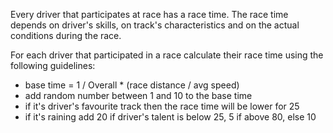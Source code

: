 Every driver that participates at race has a race time. The race time depends on driver's skills, on track's characteristics and on the actual conditions during the race.
 
For each driver that participated in a race calculate their race time using the following guidelines:
 
 
* base time = 1 / Overall * (race distance / avg speed)
* add random number between 1 and 10 to the base time
* if it's driver's favourite track then the race time will be lower for 25
* if it's raining add 20 if driver's talent is below 25, 5 if above 80, else 10

